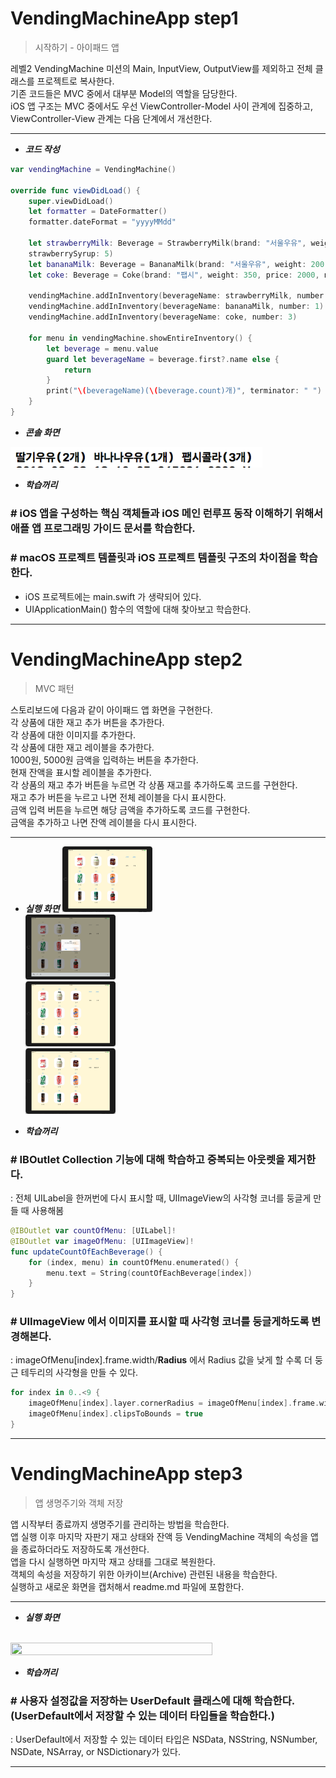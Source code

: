 # VendingMachineApp step1

>  시작하기 - 아이패드 앱

레벨2 VendingMachine 미션의 Main, InputView, OutputView를 제외하고 전체 클래스를 프로젝트로 복사한다.<br  />
기존 코드들은 MVC 중에서 대부분 Model의 역할을 담당한다.<br  />
iOS 앱 구조는 MVC 중에서도 우선 ViewController-Model 사이 관계에 집중하고, ViewController-View 관계는 다음 단계에서 개선한다.<br  />

---

- ***코드 작성***
```swift
var vendingMachine = VendingMachine()

override func viewDidLoad() {
    super.viewDidLoad()
    let formatter = DateFormatter()
    formatter.dateFormat = "yyyyMMdd"

    let strawberryMilk: Beverage = StrawberryMilk(brand: "서울우유", weight: 200, price: 1000, name: "딸기우유", manufactureDate: formatter.date(from: "20171009") ?? Date(),
    strawberrySyrup: 5)
    let bananaMilk: Beverage = BananaMilk(brand: "서울우유", weight: 200, price: 1000, name: "바나나우유", manufactureDate: formatter.date(from: "20171012") ?? Date(), bananaSyrup: 3)
    let coke: Beverage = Coke(brand: "팹시", weight: 350, price: 2000, name: "팹시콜라", manufactureDate: formatter.date(from: "20171005") ?? Date(), calorie: 25)

    vendingMachine.addInInventory(beverageName: strawberryMilk, number: 2)
    vendingMachine.addInInventory(beverageName: bananaMilk, number: 1)
    vendingMachine.addInInventory(beverageName: coke, number: 3)

    for menu in vendingMachine.showEntireInventory() {
        let beverage = menu.value
        guard let beverageName = beverage.first?.name else {
            return
        }
        print("\(beverageName)(\(beverage.count)개)", terminator: " ")
    }
}
```

- ***콘솔 화면***
<img src="/img/consolePrint.png" width="80%" height="50%">


- ***학습꺼리***
###  # iOS 앱을 구성하는 핵심 객체들과 iOS 메인 런루프 동작 이해하기 위해서 애플 앱 프로그래밍 가이드 문서를 학습한다.

### # macOS 프로젝트 템플릿과 iOS 프로젝트 템플릿 구조의 차이점을 학습한다.
- iOS 프로젝트에는 main.swift 가 생략되어 있다.
- UIApplicationMain() 함수의 역할에 대해 찾아보고 학습한다.

---


# VendingMachineApp step2

>  MVC 패턴

스토리보드에 다음과 같이 아이패드 앱 화면을 구현한다.<br  />
    각 상품에 대한 재고 추가 버튼을 추가한다.<br  />
    각 상품에 대한 이미지를 추가한다.<br  />
    각 상품에 대한 재고 레이블을 추가한다.<br  />
    1000원, 5000원 금액을 입력하는 버튼을 추가한다.<br  />
    현재 잔액을 표시할 레이블을 추가한다.<br  />
각 상품의 재고 추가 버튼을 누르면 각 상품 재고를 추가하도록 코드를 구현한다.<br  />
재고 추가 버튼을 누르고 나면 전체 레이블을 다시 표시한다.<br  />
금액 입력 버튼을 누르면 해당 금액을 추가하도록 코드를 구현한다.<br  />
금액을 추가하고 나면 잔액 레이블을 다시 표시한다.<br  />

---


- ***실행 화면***
<img src="/img/step1-1.png" width="30%" height="30%"><br  />
<img src="/img/step1-2.png" width="30%" height="30%"><br  />
<img src="/img/step1-3.png" width="30%" height="30%"><br  />
<img src="/img/step1-4.png" width="30%" height="30%"><br  />


- ***학습꺼리***
###  # IBOutlet Collection 기능에 대해 학습하고 중복되는 아웃렛을 제거한다.
: 전체 UILabel을 한꺼번에 다시 표시할 때, UIImageView의 사각형 코너를 둥글게 만들 때 사용해봄<br  />

```swift
@IBOutlet var countOfMenu: [UILabel]!
@IBOutlet var imageOfMenu: [UIImageView]!
func updateCountOfEachBeverage() {
    for (index, menu) in countOfMenu.enumerated() {
        menu.text = String(countOfEachBeverage[index])
    }
}
```

### # UIImageView 에서 이미지를 표시할 때 사각형 코너를 둥글게하도록 변경해본다.
: imageOfMenu[index].frame.width/**Radius** 에서 Radius 값을 낮게 할 수록 더 둥근 테두리의 사각형을 만들 수 있다.<br  />

```swift
for index in 0..<9 {
    imageOfMenu[index].layer.cornerRadius = imageOfMenu[index].frame.width/4
    imageOfMenu[index].clipsToBounds = true
}
```

---


# VendingMachineApp step3

>  앱 생명주기와 객체 저장

앱 시작부터 종료까지 생명주기를 관리하는 방법을 학습한다.<br  />
앱 실행 이후 마지막 자판기 재고 상태와 잔액 등 VendingMachine 객체의 속성을 앱을 종료하더라도 저장하도록 개선한다.<br  />
앱을 다시 실행하면 마지막 재고 상태를 그대로 복원한다.<br  />
객체의 속성을 저장하기 위한 아카이브(Archive) 관련된 내용을 학습한다.<br  />
실행하고 새로운 화면을 캡처해서 readme.md 파일에 포함한다.<br  />

---


- ***실행 화면***
<br  />
<img src="/img/vending_step3.gif" width="80%" height="80%"><br  />


- ***학습꺼리***
###  # 사용자 설정값을 저장하는 UserDefault 클래스에 대해 학습한다. (UserDefault에서 저장할 수 있는 데이터 타입들을 학습한다.)<br  />
: UserDefault에서 저장할 수 있는 데이터 타입은 NSData, NSString, NSNumber, NSDate, NSArray, or NSDictionary가 있다.

---


